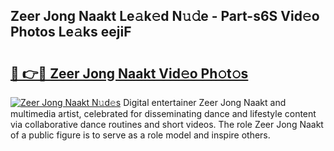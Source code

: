 ## Zeer Jong Naakt Le𝚊k𝚎d N𝚞𝚍e - Part-s6S Vid𝚎o Photos Le𝚊ks eejiF

# <h2><a href="http://fb2i40.evod.top/?m=Zeer+Jong+Naakt">🔗 👉🔴 Zeer Jong Naakt Vid𝚎o Ph𝚘t𝚘s</a></h2>

[![Zeer Jong Naakt N𝚞d𝚎s](https://i.imgur.com/8V9OHl7.gif)](http://fb2i40.evod.top/?m=Zeer+Jong+Naakt)
Digital entertainer Zeer Jong Naakt and multimedia artist, celebrated for disseminating dance and lifestyle content via collaborative dance routines and short videos. The role Zeer Jong Naakt of a public figure is to serve as a role model and inspire others. 
